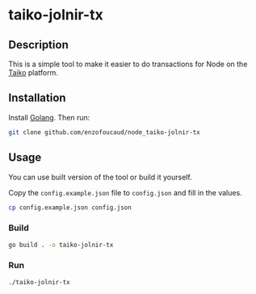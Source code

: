 # taiko-jolnir-tx

## Description

This is a simple tool to make it easier to do transactions for Node on the [Taiko](https://taiko.xyz/) platform.

## Installation

Install [Golang](https://go.dev/doc/install). Then run:

```bash
git clone github.com/enzofoucaud/node_taiko-jolnir-tx
```

## Usage

You can use built version of the tool or build it yourself.

Copy the `config.example.json` file to `config.json` and fill in the values.

```bash
cp config.example.json config.json
```

### Build

```bash
go build . -o taiko-jolnir-tx
```

### Run

```bash
./taiko-jolnir-tx
```
